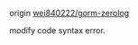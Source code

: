 origin [wei840222/gorm-zerolog](https://github.com/wei840222/gorm-zerolog)

modify code syntax error.
